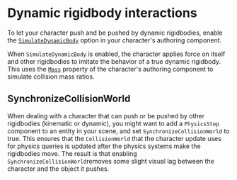 # Dynamic rigidbody interactions

To let your character push and be pushed by dynamic rigidbodies, enable the [`SimulateDynamicBody`](xref:Unity.CharacterController.KinematicCharacterProperties.SimulateDynamicBody) option in your character's authoring component. 

When `SimulateDynamicBody` is enabled, the character applies force on itself and other rigidbodies to imitate the behavior of a true dynamic rigidbody. This uses the [`Mass`](xref:Unity.CharacterController.KinematicCharacterProperties.Mass) property of the character's authoring component to simulate collision mass ratios.

## SynchronizeCollisionWorld

When dealing with a character that can push or be pushed by other rigidbodies (kinematic or dynamic), you might want to add a `PhysicsStep` component to an entity in your scene, and set `SynchronizeCollisionWorld` to true. This ensures that the `CollisionWorld` that the character update uses for physics queries is updated after the physics systems make the rigidbodies move. The result is that enabling `SynchronizeCollisionWorld`removes some slight visual lag between the character and the object it pushes.